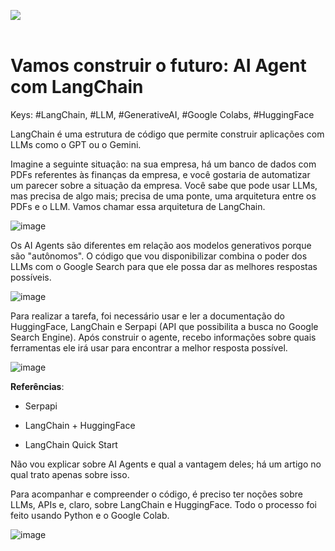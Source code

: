 ![](https://hermes.dio.me/articles/cover/010509a3-8ded-48f2-b237-9942f8edcb00.png)
<br>
<br>

# Vamos construir o futuro: AI Agent com LangChain
Keys: #LangChain, #LLM, #GenerativeAI, #Google Colabs, #HuggingFace

LangChain é uma estrutura de código que permite construir aplicações com LLMs como o GPT ou o Gemini.

Imagine a seguinte situação: na sua empresa, há um banco de dados com PDFs referentes às finanças da empresa, 
e você gostaria de automatizar um parecer sobre a situação da empresa. Você sabe que pode usar LLMs, mas precisa de algo mais; 
precisa de uma ponte, uma arquitetura entre os PDFs e o LLM. Vamos chamar essa arquitetura de LangChain.

![image](https://github.com/CllsPy/Generative_AI/assets/96326019/239162bb-098b-430a-95cc-79445c425219)

Os AI Agents são diferentes em relação aos modelos generativos porque são "autônomos". O código que vou 
disponibilizar combina o poder dos LLMs com o Google Search para que ele possa dar as melhores respostas possíveis.

![image](https://github.com/CllsPy/Generative_AI/assets/96326019/e0aab23f-eeae-4a20-a1a8-1d6136b970eb)

Para realizar a tarefa, foi necessário usar e ler a documentação do HuggingFace, LangChain e Serpapi (API que possibilita a busca no Google Search Engine).
Após construir o agente, recebo informações sobre quais ferramentas ele irá usar para encontrar a melhor resposta possível.

![image](https://github.com/CllsPy/Generative_AI/assets/96326019/86e16e6f-4f97-4b22-a245-d38afb9cb1e4)


**Referências**:

- Serpapi

- LangChain + HuggingFace

- LangChain Quick Start

Não vou explicar sobre AI Agents e qual a vantagem deles; há um artigo no qual trato apenas sobre isso.

Para acompanhar e compreender o código, é preciso ter noções sobre LLMs, APIs e, claro, sobre LangChain e HuggingFace. 
Todo o processo foi feito usando Python e o Google Colab.

![image](https://github.com/CllsPy/Generative_AI/assets/96326019/a0a19ff6-a78d-4bf6-b330-2c64c6edc188)
